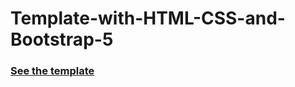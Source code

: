 # Template-with-HTML-CSS-and-Bootstrap-5

<h3><a href="https://georgeakram-ga.github.io/Template-with-HTML-.-CSS-and-Bootstrap-5/" > See the template</a></h3>
